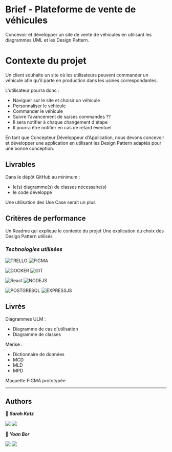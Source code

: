 # **Brief - Plateforme de vente de véhicules**

Concevoir et développer un site de vente de véhicules en utilisant les diagrammes UML et les Design Pattern.

# Contexte du projet

Un client souhaite un site où les utilisateurs peuvent commander un véhicule afin qu'il parte en production dans les usines correspondantes.

L'utilisateur pourra donc :

- Naviguer sur le site et choisir un véhicule
- Personnaliser le véhicule
- Commander le véhicule
- Suivre l'avancement de sa/ses commandes ??
- Il sera notifier à chaque changement d'étape
- Il pourra être notifier en cas de retard éventuel

En tant que Concepteur Développeur d'Application, nous devons concevoir et développer une application en utilisant les Design Pattern adaptés pour une bonne conception.

## Livrables

Dans le dépôt GitHub au minimum :

- le(s) diagramme(s) de classes nécessaire(s)
- le code développé

Une utilisation des Use Case serait un plus

## Critères de performance

Un Readme qui explique le contexte du projet
Une explication du choix des Design Pattern utilisés

### _Technologies utilisées_

![TRELLO](https://img.shields.io/badge/Trello-0052CC?style=for-the-badge&logo=trello&logoColor=white)
![FIGMA](https://img.shields.io/badge/Figma-F24E1E?style=for-the-badge&logo=figma&logoColor=white)

![DOCKER](https://img.shields.io/badge/Docker-2CA5E0?style=for-the-badge&logo=docker&logoColor=white)
![GIT](https://img.shields.io/badge/GIT-E44C30?style=for-the-badge&logo=git&logoColor=white)

![React](https://img.shields.io/badge/React-20232A?style=for-the-badge&logo=react&logoColor=61DAFB)
![NODEJS](https://img.shields.io/badge/Node%20js-339933?style=for-the-badge&logo=nodedotjs&logoColor=white)

![POSTGRESQL](https://img.shields.io/badge/PostgreSQL-316192?style=for-the-badge&logo=postgresql&logoColor=white)
![EXPRESSJS](https://img.shields.io/badge/Express%20js-000000?style=for-the-badge&logo=express&logoColor=white)

## **Livrés**

Diagrammes ULM :

- Diagramme de cas d'utilisation
- Diagramme de classes

Merise :

- Dictionnaire de données
- MCD
- MLD
- MPD

Maquette FIGMA prototypée

---

## **Authors**

👤 **_Sarah Katz_**

<a href="https://github.com/Sarah-Katz"><img src="https://img.shields.io/badge/GitHub-100000?style=for-the-badge&logo=github&logoColor=white"></img></a>
<a href="https://www.linkedin.com/in/sarah-katz-dev/"><img src="https://img.shields.io/badge/LinkedIn-0077B5?style=for-the-badge&logo=linkedin&logoColor=white"></img></a>

👤 **_Yoan Bor_**

<a href="https://github.com/yoanbor"><img src="https://img.shields.io/badge/GitHub-100000?style=for-the-badge&logo=github&logoColor=white"></img></a>
<a href="www.linkedin.com/in/yoan-bor"><img src="https://img.shields.io/badge/LinkedIn-0077B5?style=for-the-badge&logo=linkedin&logoColor=white"></img></a>

